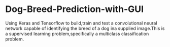 # Dog-Breed-Prediction-with-GUI
Using Keras and Tensorflow to build,train and test a convolutional neural network capable of identifying the breed of a dog ina supplied image.This is a supervised learning problem,specifically a multiclass classification problem.

